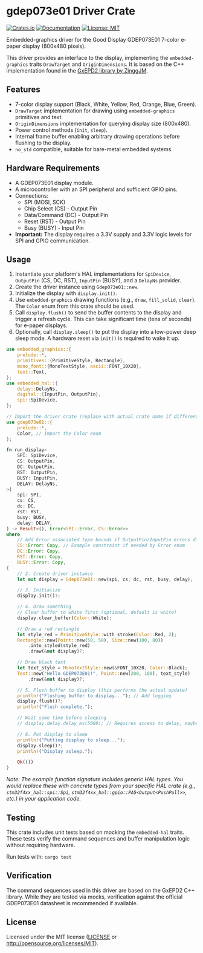 # gdep073e01 Driver Crate

[![Crates.io](https://img.shields.io/crates/v/gdep073e01.svg)](https://crates.io/crates/gdep073e01)
[![Documentation](https://docs.rs/gdep073e01/badge.svg)](https://docs.rs/gdep073e01)
[![License: MIT](https://img.shields.io/badge/License-MIT-yellow.svg)](https://opensource.org/licenses/MIT)

Embedded-graphics driver for the Good Display GDEP073E01 7-color e-paper display (800x480 pixels).

This driver provides an interface to the display, implementing the `embedded-graphics` traits `DrawTarget` and `OriginDimensions`. It is based on the C++ implementation found in the [GxEPD2 library by ZinggJM](https://github.com/ZinggJM/GxEPD2).

## Features

*   7-color display support (Black, White, Yellow, Red, Orange, Blue, Green).
*   `DrawTarget` implementation for drawing using `embedded-graphics` primitives and text.
*   `OriginDimensions` implementation for querying display size (800x480).
*   Power control methods (`init`, `sleep`).
*   Internal frame buffer enabling arbitrary drawing operations before flushing to the display.
*   `no_std` compatible, suitable for bare-metal embedded systems.

## Hardware Requirements

*   A GDEP073E01 display module.
*   A microcontroller with an SPI peripheral and sufficient GPIO pins.
*   Connections:
    *   SPI (MOSI, SCK)
    *   Chip Select (CS) - Output Pin
    *   Data/Command (DC) - Output Pin
    *   Reset (RST) - Output Pin
    *   Busy (BUSY) - Input Pin
*   **Important:** The display requires a 3.3V supply and 3.3V logic levels for SPI and GPIO communication.

## Usage

1.  Instantiate your platform's HAL implementations for `SpiDevice`, `OutputPin` (CS, DC, RST), `InputPin` (BUSY), and a `DelayNs` provider.
2.  Create the driver instance using `Gdep073e01::new`.
3.  Initialize the display with `display.init()`.
4.  Use `embedded-graphics` drawing functions (e.g., `draw`, `fill_solid`, `clear`). The `Color` enum from this crate should be used.
5.  Call `display.flush()` to send the buffer contents to the display and trigger a refresh cycle. This can take significant time (tens of seconds) for e-paper displays.
6.  Optionally, call `display.sleep()` to put the display into a low-power deep sleep mode. A hardware reset via `init()` is required to wake it up.

```rust
use embedded_graphics::{
    prelude::*,
    primitives::{PrimitiveStyle, Rectangle},
    mono_font::{MonoTextStyle, ascii::FONT_10X20},
    text::Text,
};
use embedded_hal::{
    delay::DelayNs,
    digital::{InputPin, OutputPin},
    spi::SpiDevice,
};

// Import the driver crate (replace with actual crate name if different)
use gdep073e01::{
    prelude::*,
    Color, // Import the Color enum
};

fn run_display<
    SPI: SpiDevice,
    CS: OutputPin,
    DC: OutputPin,
    RST: OutputPin,
    BUSY: InputPin,
    DELAY: DelayNs,
>(
    spi: SPI,
    cs: CS,
    dc: DC,
    rst: RST,
    busy: BUSY,
    delay: DELAY,
) -> Result<(), Error<SPI::Error, CS::Error>>
where
    // Add Error associated type bounds if OutputPin/InputPin errors differ
    CS::Error: Copy, // Example constraint if needed by Error enum
    DC::Error: Copy,
    RST::Error: Copy,
    BUSY::Error: Copy,
{
    // 2. Create driver instance
    let mut display = Gdep073e01::new(spi, cs, dc, rst, busy, delay);

    // 3. Initialize
    display.init()?;

    // 4. Draw something
    // Clear buffer to white first (optional, default is white)
    display.clear_buffer(Color::White);

    // Draw a red rectangle
    let style_red = PrimitiveStyle::with_stroke(Color::Red, 2);
    Rectangle::new(Point::new(50, 50), Size::new(100, 80))
        .into_styled(style_red)
        .draw(&mut display)?;

    // Draw black text
    let text_style = MonoTextStyle::new(&FONT_10X20, Color::Black);
    Text::new("Hello GDEP073E01!", Point::new(200, 100), text_style)
        .draw(&mut display)?;

    // 5. Flush buffer to display (this performs the actual update)
    println!("Flushing buffer to display..."); // Add logging
    display.flush()?;
    println!("Flush complete.");

    // Wait some time before sleeping
    // display.delay.delay_ms(5000); // Requires access to delay, maybe pass it separately

    // 6. Put display to sleep
    println!("Putting display to sleep...");
    display.sleep()?;
    println!("Display asleep.");

    Ok(())
}
```

*Note: The example function signature includes generic HAL types. You would replace these with concrete types from your specific HAL crate (e.g., `stm32f4xx_hal::spi::Spi`, `stm32f4xx_hal::gpio::PA5<Output<PushPull>>`, etc.) in your application code.* 

## Testing

This crate includes unit tests based on mocking the `embedded-hal` traits. These tests verify the command sequences and buffer manipulation logic without requiring hardware.

Run tests with: `cargo test`

## Verification

The command sequences used in this driver are based on the GxEPD2 C++ library. While they are tested via mocks, verification against the official GDEP073E01 datasheet is recommended if available.

## License

Licensed under the MIT license ([LICENSE](LICENSE) or http://opensource.org/licenses/MIT).